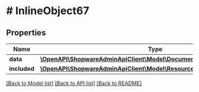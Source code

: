 # # InlineObject67

## Properties

Name | Type | Description | Notes
------------ | ------------- | ------------- | -------------
**data** | [**\OpenAPI\ShopwareAdminApiClient\Model\DocumentBaseConfigSalesChannel**](DocumentBaseConfigSalesChannel.md) |  | [optional]
**included** | [**\OpenAPI\ShopwareAdminApiClient\Model\Resource[]**](Resource.md) |  | [optional]

[[Back to Model list]](../../README.md#models) [[Back to API list]](../../README.md#endpoints) [[Back to README]](../../README.md)

